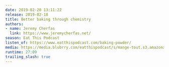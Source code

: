 ```yaml
---
date: 2019-02-20 13:11:22
release: 2019-02-18
title: Better baking through chemistry
authors:
- name: Jeremy Cherfas
  link: https://www.jeremycherfas.net/
season: Eat This Podcast
listen_of: https://www.eatthispodcast.com/baking-powder/
media: https://media.blubrry.com/eatthispodcast/s/mange-tout.s3.amazonaws.com/2019/baking-powder.mp3
runtime: 27:09
trailing_slash: true
---
```

